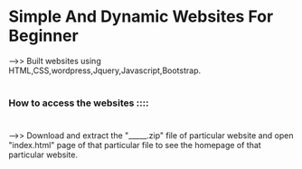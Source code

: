 
# Simple And Dynamic Websites For Beginner
-->> Built websites using HTML,CSS,wordpress,Jquery,Javascript,Bootstrap.
#
### How to access the websites ::::
#
-->> Download and extract the "_____.zip" file of particular website and open "index.html" page of that particular file to see the homepage of that particular website.
#

